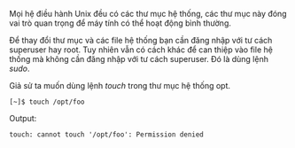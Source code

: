 Mọi hệ điều hành Unix đều có các thư mục hệ thống, các thư mục này đóng vai trò quan trọng để máy tính có thể hoạt động bình thường.

Để thay đổi thư mục và các file hệ thống bạn cần đăng nhập với tư cách superuser hay root. Tuy nhiên vẫn có cách khác để can thiệp vào file hệ thống mà không cần đăng nhập với tư cách superuser. Đó là dùng lệnh _sudo_.

Giả sử ta muốn dùng lệnh _touch_ trong thư mục hệ thống opt.

```
[~]$ touch /opt/foo
```

Output:

```
touch: cannot touch '/opt/foo': Permission denied
```



